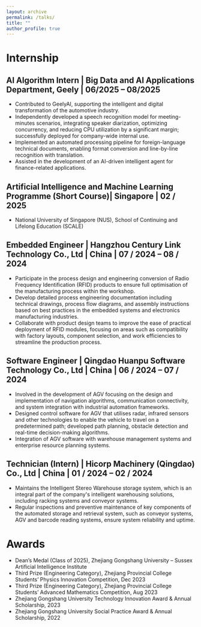 ```yaml
---
layout: archive
permalink: /talks/
title: ""
author_profile: true
---
```

# Internship
## AI Algorithm Intern | Big Data and AI Applications Department, Geely | 06/2025 – 08/2025  
- Contributed to GeelyAI, supporting the intelligent and digital transformation of the automotive industry.
-  Independently developed a speech recognition model for meeting-minutes scenarios, integrating speaker diarization, optimizing concurrency, and reducing CPU utilization by a significant margin; successfully deployed for company-wide internal use.
-	Implemented an automated processing pipeline for foreign-language technical documents, enabling format conversion and line-by-line recognition with translation.
-	Assisted in the development of an AI-driven intelligent agent for finance-related applications.
## Artificial Intelligence and Machine Learning Programme (Short Course)| Singapore | 02 / 2025 
- National University of Singapore (NUS), School of Continuing and Lifelong Education (SCALE) 
## Embedded Engineer | Hangzhou Century Link Technology Co., Ltd | China | 07 / 2024 – 08 / 2024
-	Participate in the process design and engineering conversion of Radio Frequency Identification (RFID) products to ensure full optimisation of the manufacturing process within the workshop.
-	Develop detailed process engineering documentation including technical drawings, process flow diagrams, and assembly instructions based on best practices in the embedded systems and electronics manufacturing industries.
-	Collaborate with product design teams to improve the ease of practical deployment of RFID modules, focusing on areas such as compatibility with factory layouts, component selection, and work efficiencies to streamline the production process.
## Software Engineer | Qingdao Huanpu Software Technology Co., Ltd | China | 06 / 2024 – 07 / 2024
-	Involved in the development of AGV focusing on the design and implementation of navigation algorithms, communication connectivity, and system integration with industrial automation frameworks.
-	Designed control software for AGV that utilises radar, infrared sensors and other technologies to enable the vehicle to travel on a predetermined path; developed path planning, obstacle detection and real-time decision-making algorithms.
-	Integration of AGV software with warehouse management systems and enterprise resource planning systems.
## Technician (Intern) | Hicorp Machinery (Qingdao) Co., Ltd | China | 01 / 2024 – 02 / 2024
-	Maintains the Intelligent Stereo Warehouse storage system, which is an integral part of the company's intelligent warehousing solutions, including racking systems and conveyor systems.
-	Regular inspections and preventive maintenance of key components of the automated storage and retrieval system, such as conveyor systems, AGV and barcode reading systems, ensure system reliability and uptime.

# Awards
-	Dean’s Medal (Class of 2025), Zhejiang Gongshang University – Sussex Artificial Intelligence Institute
-	Third Prize (Engineering Category), Zhejiang Provincial College Students’ Physics Innovation Competition, Dec 2023
-	Third Prize (Engineering Category), Zhejiang Provincial College Students’ Advanced Mathematics Competition, Aug 2023
-	Zhejiang Gongshang University Technology Innovation Award & Annual Scholarship, 2023
-	Zhejiang Gongshang University Social Practice Award & Annual Scholarship, 2022

